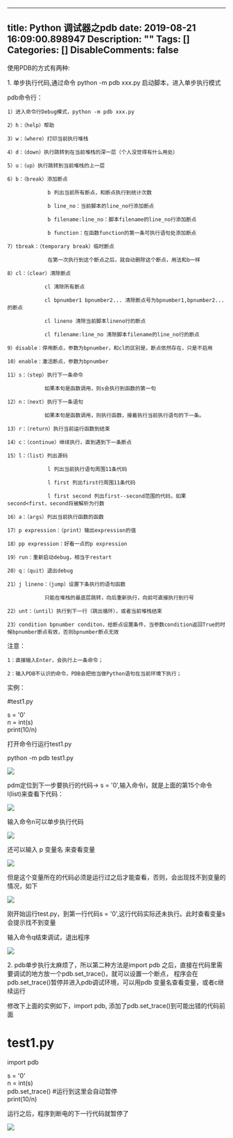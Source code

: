 
---
title: Python 调试器之pdb
date: 2019-08-21 16:09:00.898947
Description: ""
Tags: []
Categories: []
DisableComments: false
---
使用PDB的方式有两种:

1\. 单步执行代码,通过命令 python -m pdb xxx.py 启动脚本，进入单步执行模式

 pdb命令行：

    1）进入命令行Debug模式，python -m pdb xxx.py

    2）h：（help）帮助

    3）w：（where）打印当前执行堆栈

    4）d：（down）执行跳转到在当前堆栈的深一层（个人没觉得有什么用处）

    5）u：（up）执行跳转到当前堆栈的上一层

    6）b：（break）添加断点

                 b 列出当前所有断点，和断点执行到统计次数

                 b line_no：当前脚本的line_no行添加断点

                 b filename:line_no：脚本filename的line_no行添加断点

                 b function：在函数function的第一条可执行语句处添加断点

    7）tbreak：（temporary break）临时断点

                 在第一次执行到这个断点之后，就自动删除这个断点，用法和b一样

    8）cl：（clear）清除断点

                cl 清除所有断点

                cl bpnumber1 bpnumber2... 清除断点号为bpnumber1,bpnumber2...的断点

                cl lineno 清除当前脚本lineno行的断点

                cl filename:line_no 清除脚本filename的line_no行的断点

    9）disable：停用断点，参数为bpnumber，和cl的区别是，断点依然存在，只是不启用

    10）enable：激活断点，参数为bpnumber

    11）s：（step）执行下一条命令

                如果本句是函数调用，则s会执行到函数的第一句

    12）n：（next）执行下一条语句

                如果本句是函数调用，则执行函数，接着执行当前执行语句的下一条。

    13）r：（return）执行当前运行函数到结束

    14）c：（continue）继续执行，直到遇到下一条断点

    15）l：（list）列出源码

                 l 列出当前执行语句周围11条代码

                 l first 列出first行周围11条代码

                 l first second 列出first--second范围的代码，如果second<first，second将被解析为行数

    16）a：（args）列出当前执行函数的函数

    17）p expression：（print）输出expression的值

    18）pp expression：好看一点的p expression

    19）run：重新启动debug，相当于restart

    20）q：（quit）退出debug

    21）j lineno：（jump）设置下条执行的语句函数

                只能在堆栈的最底层跳转，向后重新执行，向前可直接执行到行号

    22）unt：（until）执行到下一行（跳出循环），或者当前堆栈结束

    23）condition bpnumber conditon，给断点设置条件，当参数condition返回True的时候bpnumber断点有效，否则bpnumber断点无效



注意：

    1：直接输入Enter，会执行上一条命令；

    2：输入PDB不认识的命令，PDB会把他当做Python语句在当前环境下执行；



实例：

#test1.py

s = '0'  
n = int(s)  
print(10/n)

打开命令行运行test1.py

python -m pdb test1.py



![](https://images2018.cnblogs.com/blog/319359/201803/319359-20180309163354386-1614433168.png)

pdm定位到下一步要执行的代码-> s = '0',输入命令l，就是上面的第15个命令l(list)来查看下代码：

![](https://images2018.cnblogs.com/blog/319359/201803/319359-20180309163621591-1980237421.png)

输入命令n可以单步执行代码

![](https://images2018.cnblogs.com/blog/319359/201803/319359-20180309163653740-593951858.png)

还可以输入  p 变量名   来查看变量

![](https://images2018.cnblogs.com/blog/319359/201803/319359-20180309163813156-1165344911.png)

但是这个变量所在的代码必须是运行过之后才能查看，否则，会出现找不到变量的情况，如下

![](https://images2018.cnblogs.com/blog/319359/201803/319359-20180309163932447-2075309546.png)

刚开始运行test.py，到第一行代码s = '0',这行代码实际还未执行。此时查看变量s会提示找不到变量



输入命令q结束调试，退出程序

![](https://images2018.cnblogs.com/blog/319359/201803/319359-20180309164118781-2139918220.png)

 2\. pdb单步执行太麻烦了，所以第二种方法是import pdb
之后，直接在代码里需要调试的地方放一个pdb.set_trace()，就可以设置一个断点，
程序会在pdb.set_trace()暂停并进入pdb调试环境，可以用pdb 变量名查看变量，或者c继续运行

修改下上面的实例如下，import pdb, 添加了pdb.set_trace()到可能出错的代码前面

# test1.py

import pdb

  
s = '0'  
n = int(s)  
pdb.set_trace() #运行到这里会自动暂停  
print(10/n)

运行之后，程序到断电的下一行代码就暂停了

![](https://images2018.cnblogs.com/blog/319359/201803/319359-20180309165146483-932831565.png)


